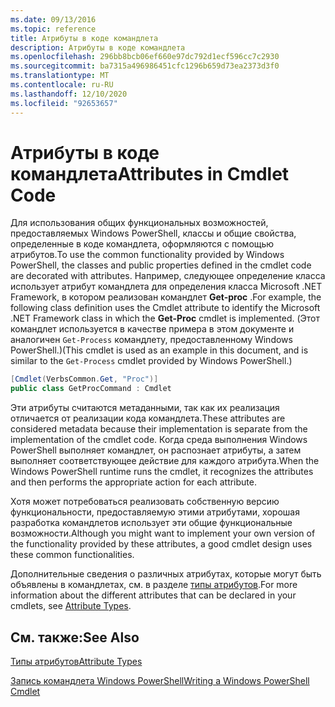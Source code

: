 ```yaml
---
ms.date: 09/13/2016
ms.topic: reference
title: Атрибуты в коде командлета
description: Атрибуты в коде командлета
ms.openlocfilehash: 296bb8bcb06ef660e97dc792d1ecf596cc7c2930
ms.sourcegitcommit: ba7315a496986451cfc1296b659d73ea2373d3f0
ms.translationtype: MT
ms.contentlocale: ru-RU
ms.lasthandoff: 12/10/2020
ms.locfileid: "92653657"
---
```

# <a name="attributes-in-cmdlet-code"></a><span data-ttu-id="250bf-103">Атрибуты в коде командлета</span><span class="sxs-lookup"><span data-stu-id="250bf-103">Attributes in Cmdlet Code</span></span>

<span data-ttu-id="250bf-104">Для использования общих функциональных возможностей, предоставляемых Windows PowerShell, классы и общие свойства, определенные в коде командлета, оформляются с помощью атрибутов.</span><span class="sxs-lookup"><span data-stu-id="250bf-104">To use the common functionality provided by Windows PowerShell, the classes and public properties defined in the cmdlet code are decorated with attributes.</span></span> <span data-ttu-id="250bf-105">Например, следующее определение класса использует атрибут командлета для определения класса Microsoft .NET Framework, в котором реализован командлет **Get-proc** .</span><span class="sxs-lookup"><span data-stu-id="250bf-105">For example, the following class definition uses the Cmdlet attribute to identify the Microsoft .NET Framework class in which the **Get-Proc** cmdlet is implemented.</span></span> <span data-ttu-id="250bf-106">(Этот командлет используется в качестве примера в этом документе и аналогичен `Get-Process` командлету, предоставленному Windows PowerShell.)</span><span class="sxs-lookup"><span data-stu-id="250bf-106">(This cmdlet is used as an example in this document, and is similar to the `Get-Process` cmdlet provided by Windows PowerShell.)</span></span>

```csharp
[Cmdlet(VerbsCommon.Get, "Proc")]
public class GetProcCommand : Cmdlet
```

<span data-ttu-id="250bf-107">Эти атрибуты считаются метаданными, так как их реализация отличается от реализации кода командлета.</span><span class="sxs-lookup"><span data-stu-id="250bf-107">These attributes are considered metadata because their implementation is separate from the implementation of the cmdlet code.</span></span> <span data-ttu-id="250bf-108">Когда среда выполнения Windows PowerShell выполняет командлет, он распознает атрибуты, а затем выполняет соответствующее действие для каждого атрибута.</span><span class="sxs-lookup"><span data-stu-id="250bf-108">When the Windows PowerShell runtime runs the cmdlet, it recognizes the attributes and then performs the appropriate action for each attribute.</span></span>

<span data-ttu-id="250bf-109">Хотя может потребоваться реализовать собственную версию функциональности, предоставляемую этими атрибутами, хорошая разработка командлетов использует эти общие функциональные возможности.</span><span class="sxs-lookup"><span data-stu-id="250bf-109">Although you might want to implement your own version of the functionality provided by these attributes, a good cmdlet design uses these common functionalities.</span></span>

<span data-ttu-id="250bf-110">Дополнительные сведения о различных атрибутах, которые могут быть объявлены в командлетах, см. в разделе [типы атрибутов](./attribute-types.md).</span><span class="sxs-lookup"><span data-stu-id="250bf-110">For more information about the different attributes that can be declared in your cmdlets, see [Attribute Types](./attribute-types.md).</span></span>

## <a name="see-also"></a><span data-ttu-id="250bf-111">См. также:</span><span class="sxs-lookup"><span data-stu-id="250bf-111">See Also</span></span>

[<span data-ttu-id="250bf-112">Типы атрибутов</span><span class="sxs-lookup"><span data-stu-id="250bf-112">Attribute Types</span></span>](./attribute-types.md)

[<span data-ttu-id="250bf-113">Запись командлета Windows PowerShell</span><span class="sxs-lookup"><span data-stu-id="250bf-113">Writing a Windows PowerShell Cmdlet</span></span>](./writing-a-windows-powershell-cmdlet.md)
